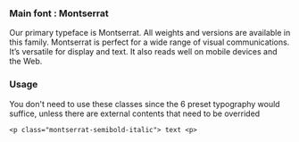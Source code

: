 ### Main font : Montserrat
Our primary typeface is Montserrat. All weights and versions are available in this family. Montserrat is perfect for a wide range of visual communications. It’s versatile for display and text. It also reads well on mobile devices and the Web.
### Usage
You don't need to use these classes since the 6 preset typography would suffice, unless there are external contents that need to be overrided
``` 
<p class="montserrat-semibold-italic"> text <p> 
```
